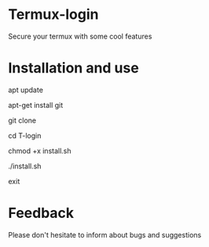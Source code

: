 # Termux-login
Secure your termux with some cool features
# Installation and use
apt update

apt-get install git

git clone 

cd T-login

chmod +x install.sh

./install.sh

exit

# Feedback
Please don't hesitate to inform about bugs and suggestions
